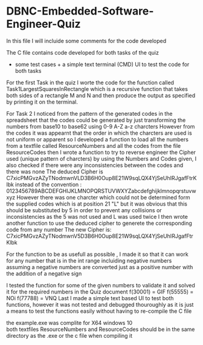 # DBNC-Embedded-Software-Engineer-Quiz

In this file I will incluide some comments for the code developed

The C file contains code developed for both tasks of the quiz 
 + some test cases + a simple text terminal (CMD) UI to test the code for both tasks 

For the first Task in the quiz I worte the code for the function called Task1LargestSquaresInRectangle 
which is a recursive function that takes both sides of a rectangle M and N 
and then produce the output as specified by printing it on the terminal.

For Task 2 I noticed from the pattern of the generated codes in the spreadsheet 
that the codes could be generated by just transforming the numbers from base10 to base62 using 0-9 A-Z a-z charcters
However from the codes it was appearnt that the order in which the charcters are used is not uniform or apparent
so I developed a function to load all the numbers from a textfile called ResourceNumbers and all the codes from 
the file ResourceCodes then I wrote a function to try to reverse engineer the Cipher used (unique pattern of charcters)
by using the Numbers and Codes given, I also checked if there were any inconsistencies between the codes and there was none
The deduced Cipher is C7xicPMGvzAZyTNodmwnVLD3B6H0Oup8E21W9sqLQX4YjSeUhIRJgafFtrKlbk
instead of the convention :  0123456789ABCDEFGHIJKLMNOPQRSTUVWXYZabcdefghijklmnopqrstuvwxyz
However there was one charcter which could not be determined form the supplied codes which is at position 21 "L" but it was obvious
that this should be substituted by 5 in order to prevent any collisions or inconsistencies as the 5 was not used and L was used twice
I then wrote another function to use the deduced cipher to generete the corresponding code from any number
The new Cipher is: C7xicPMGvzAZyTNodmwnV5D3B6H0Oup8E21W9sqLQX4YjSeUhIRJgafFtrKlbk

For the function to be as usefull as possible , I made it so that it can work for any number that is in the int range 
incluiding negative numbers assuming a negative numbers are converted just as a positive number with the addition of
a negative sign

I tested the function for some of the given numbers to validate it and solved it for the required numbers in the Quiz document
f(30001) = GIF
f(55555) = NOi
f(77788) = VNQ
Last I made a simple text based UI to test both functions,  however it was not tested and debugged thouroughly as it is just a means 
to test the functions easily without having to re-compile the C file

the example.exe was complite for X64 windows 10  
both textfiles ResourceNumbers and ResourceCodes should be in the same directory as the .exe or the c file when compiling it 

